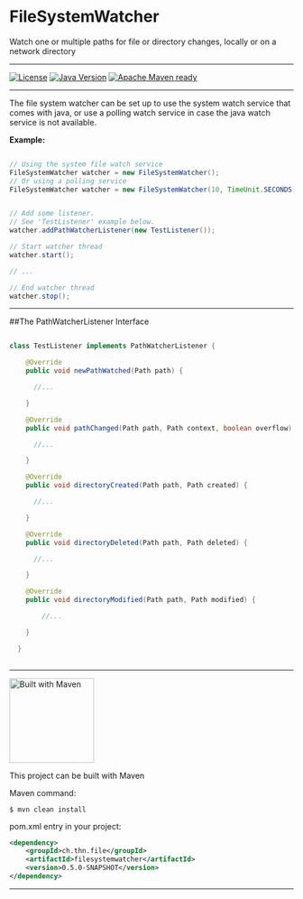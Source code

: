 # FileSystemWatcher

Watch one or multiple paths for file or directory changes, locally or on a network directory

---


[![License](https://img.shields.io/badge/License-Apache_v2.0-802879.svg)](https://www.apache.org/licenses/LICENSE-2.0.html)
[![Java Version](https://img.shields.io/badge/Java-1.6%2B-2E6CB8.svg)](https://java.com)
[![Apache Maven ready](https://img.shields.io/badge/Apache_Maven_ready-3.3.9%2B-FF6804.svg)](https://maven.apache.org/)


---

The file system watcher can be set up to use the system watch service that comes with java, or use a polling 
watch service in case the java watch service is not available.


**Example:**

```java

// Using the system file watch service
FileSystemWatcher watcher = new FileSystemWatcher();
// Or using a polling service
FileSystemWatcher watcher = new FileSystemWatcher(10, TimeUnit.SECONDS);


// Add some listener.
// See 'TestListener' example below.
watcher.addPathWatcherListener(new TestListener());

// Start watcher thread
watcher.start();

// ...

// End watcher thread
watcher.stop();


```


--------------------------------------

##The PathWatcherListener Interface


```java

class TestListener implements PathWatcherListener {

    @Override
    public void newPathWatched(Path path) {

      //...

    }

    @Override
    public void pathChanged(Path path, Path context, boolean overflow) {

      //...

    }

    @Override
    public void directoryCreated(Path path, Path created) {

      //...

    }

    @Override
    public void directoryDeleted(Path path, Path deleted) {

      //...

    }

    @Override
    public void directoryModified(Path path, Path modified) {

     	//...

    }

  }
  
```

---


<img src="http://maven.apache.org/images/maven-logo-black-on-white.png" alt="Built with Maven" width="150">

This project can be built with Maven

Maven command:

```
$ mvn clean install
```

pom.xml entry in your project:

```xml
<dependency>
	<groupId>ch.thn.file</groupId>
	<artifactId>filesystemwatcher</artifactId>
	<version>0.5.0-SNAPSHOT</version>
</dependency>
```

---

